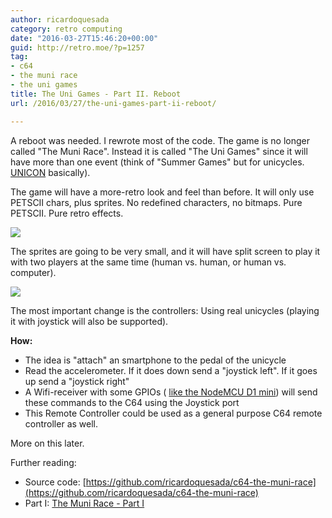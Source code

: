 ```yaml
---
author: ricardoquesada
category: retro computing
date: "2016-03-27T15:46:20+00:00"
guid: http://retro.moe/?p=1257
tag:
- c64
- the muni race
- the uni games
title: The Uni Games - Part II. Reboot
url: /2016/03/27/the-uni-games-part-ii-reboot/

---
```


A reboot was needed.
I rewrote most of the code.
The game is no longer called "The Muni Race".
Instead it is called "The Uni Games" since it will have more than one event
(think of "Summer Games" but for unicycles. [UNICON](http://eng.unicon18.com/)
basically).

The game will have a more-retro look and feel than before.
It will only use PETSCII chars, plus sprites.
No redefined characters, no bitmaps.
Pure PETSCII.
Pure retro effects.

![](/images/the-uni-games-part-ii-reboot-screenshot-1.png)

The sprites are going to be very small, and it will have split screen to play
it with two players at the same time (human vs. human, or human vs. computer).

![](/images/the-uni-games-part-ii-reboot-screenshot-2.png)

The most important change is the controllers:
Using real unicycles (playing it with joystick will also be supported).

**How:**

- The idea is "attach" an smartphone to the pedal of the unicycle
- Read the accelerometer. If it does down send a "joystick left". If it goes up
  send a "joystick right"
- A Wifi-receiver with some
  GPIOs ( [like the NodeMCU D1 mini](http://www.aliexpress.com/af/d1-mini.html?ltype=wholesale&d=y&origin=n&isViewCP=y&initiative_id=QRW_20160327064240&SearchText=d1+mini&productId=32529101036))
  will send these commands to the C64 using the Joystick port
- This Remote Controller could be used as a general purpose C64 remote
  controller as well.

More on this later.

Further reading:

- Source code: [https://github.com/ricardoquesada/c64-the-muni-race](https://github.com/ricardoquesada/c64-the-muni-race)
- Part I: [The Muni Race - Part I](/2015/09/07/the-muni-race-part-i/)
